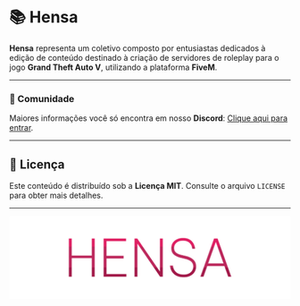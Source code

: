 # 📚 Hensa
**Hensa** representa um coletivo composto por entusiastas dedicados à edição de conteúdo destinado à criação de servidores de roleplay para o jogo **Grand Theft Auto V**, utilizando a plataforma **FiveM**.

-------

### 💬 Comunidade
Maiores informações você só encontra em nosso **Discord**: [Clique aqui para entrar](https://discord.gg/Qhxnvc4Ehu).

-------

## 📝 Licença

Este conteúdo é distribuído sob a **Licença __MIT__**. Consulte o arquivo `LICENSE` para obter mais detalhes.

-------

![Hensa](https://raw.githubusercontent.com/OiSouHen/OiSouHen/main/images/Banner.png "Hensa")
